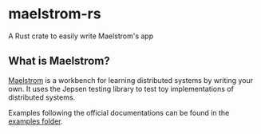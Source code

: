 # maelstrom-rs
A Rust crate to easily write Maelstrom's app

## What is Maelstrom?

[Maelstrom](https://github.com/jepsen-io/maelstrom) is a workbench for learning distributed systems by writing your own. It uses the Jepsen testing library to test toy implementations of distributed systems.

Examples following the official documentations can be found in the [examples folder](examples).